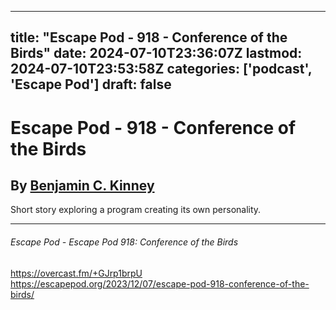 
---
title: "Escape Pod - 918 - Conference of the Birds"
date: 2024-07-10T23:36:07Z
lastmod: 2024-07-10T23:53:58Z
categories: ['podcast', 'Escape Pod']
draft: false
---


# Escape Pod - 918 - Conference of the Birds
## By [Benjamin C. Kinney](https://escapepod.org/people/benjamin-c-kinney/)

Short story exploring a program creating its own personality.

---
###### Escape Pod - Escape Pod 918: Conference of the Birds

https://overcast.fm/+GJrp1brpU  
https://escapepod.org/2023/12/07/escape-pod-918-conference-of-the-birds/

<!-- #public -->
<!-- #podcast -->
<!-- #Escape Pod# -->

<!-- {BearID:33746CA8-84B4-4B04-AB86-0188DEFB032E} -->
